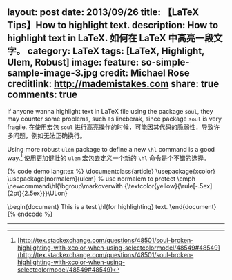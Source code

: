 layout: post
date: 2013/09/26
title: 【LaTeX Tips】How to highlight text.
description: How to highlight text in LaTeX. 如何在 LaTeX 中高亮一段文字。
category: LaTeX
tags: [LaTeX, Highlight, Ulem, Robust]
image:
  feature: so-simple-sample-image-3.jpg
  credit: Michael Rose
  creditlink: http://mademistakes.com
share: true
comments: true
---
If anyone wanna highlight text in LaTeX file using the package `soul`, they may counter some problems, such as lineberak, since package `soul` is very fragile. 在使用宏包 `soul` 进行高亮操作的时候，可能因其代码的脆弱性，导致许多问题，例如无法正确换行。

Using more robust `ulem` package to define a new `\hl` command is a good way.[^1] 使用更加健壮的 `ulem` 宏包去定义一个新的 `\hl` 命令是个不错的选择。

<!--more-->

{% code demo lang:tex %}
\documentclass{article}
\usepackage{xcolor}
\usepackage[normalem]{ulem} % use normalem to protect \emph
\newcommand\hl{\bgroup\markoverwith
  {\textcolor{yellow}{\rule[-.5ex]{2pt}{2.5ex}}}\ULon}

\begin{document}
This is a test \hl{for highlighting} text.
\end{document}
{% endcode %}

---

[^1]: [http://tex.stackexchange.com/questions/48501/soul-broken-highlighting-with-xcolor-when-using-selectcolormodel/48549#48549](http://tex.stackexchange.com/questions/48501/soul-broken-highlighting-with-xcolor-when-using-selectcolormodel/48549#48549)
